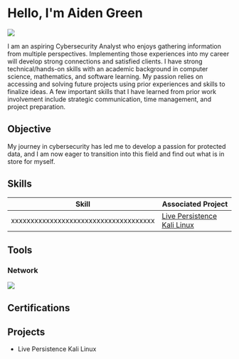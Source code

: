 # Hello, I'm Aiden Green
<a href="https://linkedin.com/aidengreencybersecurity"><img src="https://img.shields.io/badge/-LinkedIn-0072b1?&style=for-the-badge&logo=linkedin&logoColor=white" /></a>

I am an aspiring Cybersecurity Analyst who enjoys gathering information from multiple perspectives. Implementing those experiences into my career will develop strong connections and satisfied clients. I have strong technical/hands-on skills with an academic background in computer science, mathematics, and software learning. My passion relies on accessing and solving future projects using prior experiences and skills to finalize ideas. A few important skills that I have learned from prior work involvement include strategic communication, time management, and project preparation.

## Objective

My journey in cybersecurity has led me to develop a passion for protected data, and I am now eager to transition into this field and find out what is in store for myself.

## Skills

| Skill                                         | Associated Project         |
|-----------------------------------------------|----------------------------|
|xxxxxxxxxxxxxxxxxxxxxxxxxxxxxxxxxxxxx          | <a href="https://github.com/aidengreencyber/Live-Persistence-Kali-Linux">Live Persistence Kali Linux</a>|

## Tools

### Network
<div>
    <img src="https://img.shields.io/badge/-Wireshark-1679A7?&style=for-the-badge&logo=Wireshark&logoColor=white" />
</div>

## Certifications

## Projects
- Live Persistence Kali Linux
